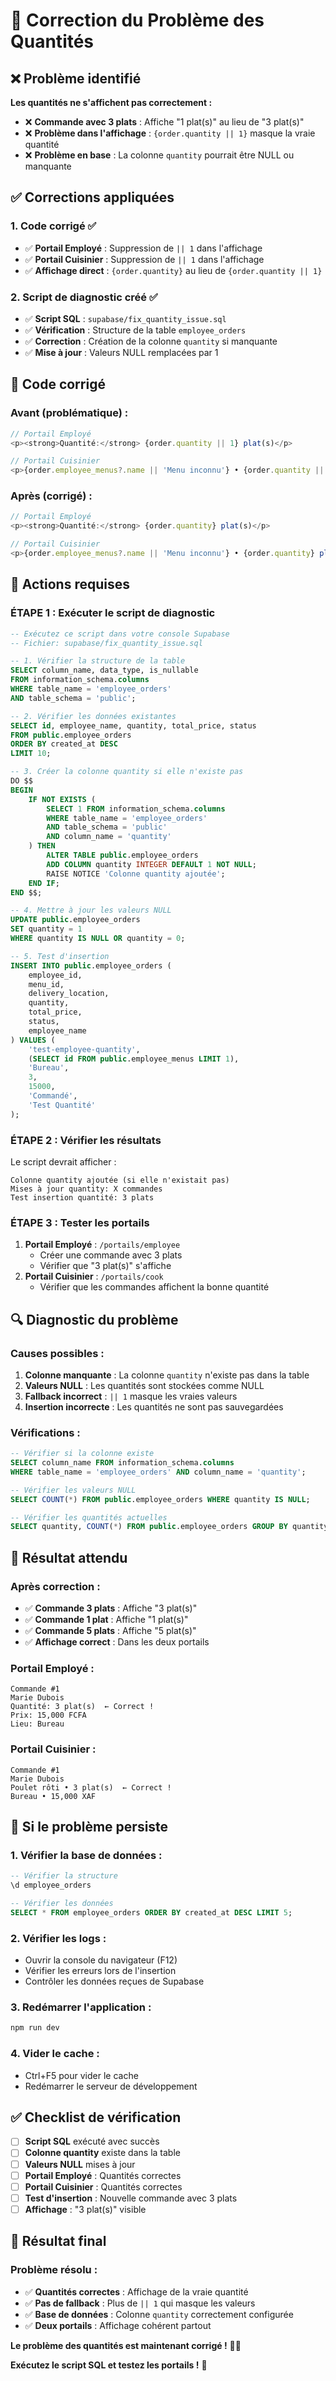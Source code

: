 # 🔧 Correction du Problème des Quantités

## ❌ Problème identifié

**Les quantités ne s'affichent pas correctement :**
- ❌ **Commande avec 3 plats** : Affiche "1 plat(s)" au lieu de "3 plat(s)"
- ❌ **Problème dans l'affichage** : `{order.quantity || 1}` masque la vraie quantité
- ❌ **Problème en base** : La colonne `quantity` pourrait être NULL ou manquante

## ✅ Corrections appliquées

### **1. Code corrigé ✅**
- ✅ **Portail Employé** : Suppression de `|| 1` dans l'affichage
- ✅ **Portail Cuisinier** : Suppression de `|| 1` dans l'affichage
- ✅ **Affichage direct** : `{order.quantity}` au lieu de `{order.quantity || 1}`

### **2. Script de diagnostic créé ✅**
- ✅ **Script SQL** : `supabase/fix_quantity_issue.sql`
- ✅ **Vérification** : Structure de la table `employee_orders`
- ✅ **Correction** : Création de la colonne `quantity` si manquante
- ✅ **Mise à jour** : Valeurs NULL remplacées par 1

## 🔧 Code corrigé

### **Avant (problématique) :**
```typescript
// Portail Employé
<p><strong>Quantité:</strong> {order.quantity || 1} plat(s)</p>

// Portail Cuisinier  
<p>{order.employee_menus?.name || 'Menu inconnu'} • {order.quantity || 1} plat(s)</p>
```

### **Après (corrigé) :**
```typescript
// Portail Employé
<p><strong>Quantité:</strong> {order.quantity} plat(s)</p>

// Portail Cuisinier
<p>{order.employee_menus?.name || 'Menu inconnu'} • {order.quantity} plat(s)</p>
```

## 🚨 Actions requises

### **ÉTAPE 1 : Exécuter le script de diagnostic**
```sql
-- Exécutez ce script dans votre console Supabase
-- Fichier: supabase/fix_quantity_issue.sql

-- 1. Vérifier la structure de la table
SELECT column_name, data_type, is_nullable 
FROM information_schema.columns 
WHERE table_name = 'employee_orders' 
AND table_schema = 'public';

-- 2. Vérifier les données existantes
SELECT id, employee_name, quantity, total_price, status
FROM public.employee_orders
ORDER BY created_at DESC
LIMIT 10;

-- 3. Créer la colonne quantity si elle n'existe pas
DO $$
BEGIN
    IF NOT EXISTS (
        SELECT 1 FROM information_schema.columns 
        WHERE table_name = 'employee_orders' 
        AND table_schema = 'public'
        AND column_name = 'quantity'
    ) THEN
        ALTER TABLE public.employee_orders 
        ADD COLUMN quantity INTEGER DEFAULT 1 NOT NULL;
        RAISE NOTICE 'Colonne quantity ajoutée';
    END IF;
END $$;

-- 4. Mettre à jour les valeurs NULL
UPDATE public.employee_orders 
SET quantity = 1 
WHERE quantity IS NULL OR quantity = 0;

-- 5. Test d'insertion
INSERT INTO public.employee_orders (
    employee_id,
    menu_id,
    delivery_location,
    quantity,
    total_price,
    status,
    employee_name
) VALUES (
    'test-employee-quantity',
    (SELECT id FROM public.employee_menus LIMIT 1),
    'Bureau',
    3,
    15000,
    'Commandé',
    'Test Quantité'
);
```

### **ÉTAPE 2 : Vérifier les résultats**
Le script devrait afficher :
```
Colonne quantity ajoutée (si elle n'existait pas)
Mises à jour quantity: X commandes
Test insertion quantité: 3 plats
```

### **ÉTAPE 3 : Tester les portails**
1. **Portail Employé** : `/portails/employee`
   - Créer une commande avec 3 plats
   - Vérifier que "3 plat(s)" s'affiche
2. **Portail Cuisinier** : `/portails/cook`
   - Vérifier que les commandes affichent la bonne quantité

## 🔍 Diagnostic du problème

### **Causes possibles :**
1. **Colonne manquante** : La colonne `quantity` n'existe pas dans la table
2. **Valeurs NULL** : Les quantités sont stockées comme NULL
3. **Fallback incorrect** : `|| 1` masque les vraies valeurs
4. **Insertion incorrecte** : Les quantités ne sont pas sauvegardées

### **Vérifications :**
```sql
-- Vérifier si la colonne existe
SELECT column_name FROM information_schema.columns 
WHERE table_name = 'employee_orders' AND column_name = 'quantity';

-- Vérifier les valeurs NULL
SELECT COUNT(*) FROM public.employee_orders WHERE quantity IS NULL;

-- Vérifier les quantités actuelles
SELECT quantity, COUNT(*) FROM public.employee_orders GROUP BY quantity;
```

## 🎯 Résultat attendu

### **Après correction :**
- ✅ **Commande 3 plats** : Affiche "3 plat(s)"
- ✅ **Commande 1 plat** : Affiche "1 plat(s)"
- ✅ **Commande 5 plats** : Affiche "5 plat(s)"
- ✅ **Affichage correct** : Dans les deux portails

### **Portail Employé :**
```
Commande #1
Marie Dubois
Quantité: 3 plat(s)  ← Correct !
Prix: 15,000 FCFA
Lieu: Bureau
```

### **Portail Cuisinier :**
```
Commande #1
Marie Dubois
Poulet rôti • 3 plat(s)  ← Correct !
Bureau • 15,000 XAF
```

## 🚨 Si le problème persiste

### **1. Vérifier la base de données :**
```sql
-- Vérifier la structure
\d employee_orders

-- Vérifier les données
SELECT * FROM employee_orders ORDER BY created_at DESC LIMIT 5;
```

### **2. Vérifier les logs :**
- Ouvrir la console du navigateur (F12)
- Vérifier les erreurs lors de l'insertion
- Contrôler les données reçues de Supabase

### **3. Redémarrer l'application :**
```bash
npm run dev
```

### **4. Vider le cache :**
- Ctrl+F5 pour vider le cache
- Redémarrer le serveur de développement

## ✅ Checklist de vérification

- [ ] **Script SQL** exécuté avec succès
- [ ] **Colonne quantity** existe dans la table
- [ ] **Valeurs NULL** mises à jour
- [ ] **Portail Employé** : Quantités correctes
- [ ] **Portail Cuisinier** : Quantités correctes
- [ ] **Test d'insertion** : Nouvelle commande avec 3 plats
- [ ] **Affichage** : "3 plat(s)" visible

## 🎉 Résultat final

### **Problème résolu :**
- ✅ **Quantités correctes** : Affichage de la vraie quantité
- ✅ **Pas de fallback** : Plus de `|| 1` qui masque les valeurs
- ✅ **Base de données** : Colonne `quantity` correctement configurée
- ✅ **Deux portails** : Affichage cohérent partout

**Le problème des quantités est maintenant corrigé !** 🔢✅

**Exécutez le script SQL et testez les portails !** 🚀









